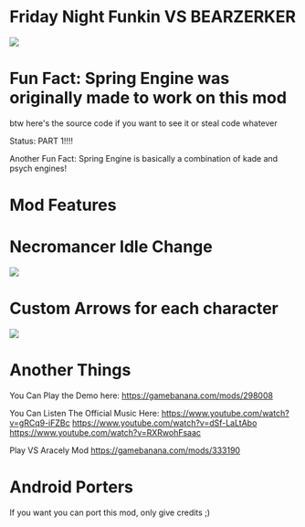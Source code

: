 # Friday Night Funkin VS BEARZERKER

![](https://user-images.githubusercontent.com/80663242/144484567-eb9e6480-bef8-481b-abfd-e818601bf410.png)

# Fun Fact: Spring Engine was originally made to work on this mod

btw here's the source code if you want to see it or steal code whatever

Status: PART 1!!!!

Another Fun Fact: Spring Engine is basically a combination of kade and psych engines!

# Mod Features

# Necromancer Idle Change
![](https://user-images.githubusercontent.com/80663242/144481686-909f20f8-4956-421b-8a81-17bc9114eb0c.gif)


# Custom Arrows for each character
![](https://user-images.githubusercontent.com/80663242/144484181-c1016747-bd65-4090-a15d-4103f9f312ac.gif)


# Another Things

You Can Play the Demo here: https://gamebanana.com/mods/298008

You Can Listen The Official Music Here:
https://www.youtube.com/watch?v=gRCq9-iFZBc
https://www.youtube.com/watch?v=dSf-LaLtAbo
https://www.youtube.com/watch?v=RXRwohFsaac

Play VS Aracely Mod
https://gamebanana.com/mods/333190

# Android Porters

If you want you can port this mod, only give credits ;)